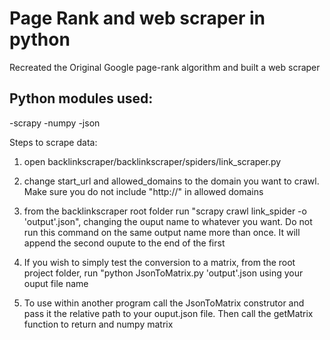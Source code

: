 # Page Rank and web scraper in python
Recreated the Original Google page-rank algorithm and built a web scraper
## Python modules used:
 -scrapy
 -numpy
 -json
 
 Steps to scrape data:
 1. open backlinkscraper/backlinkscraper/spiders/link_scraper.py
 
 2. change start_url and allowed_domains to the domain you want to crawl. Make sure you do not include "http://" in allowed domains
 
 3. from the backlinkscraper root folder run "scrapy crawl link_spider -o 'output'.json", changing the ouput name to whatever you want. Do not run this command on the same output name more than once. It will append the second oupute to the end of the first
 
 4. If you wish to simply test the conversion to a matrix, from the root project folder, run "python JsonToMatrix.py 'output'.json using your ouput file name  

5. To use within another program call the JsonToMatrix construtor and pass it the relative path to your ouput.json file. Then call the getMatrix function to return and numpy matrix 
